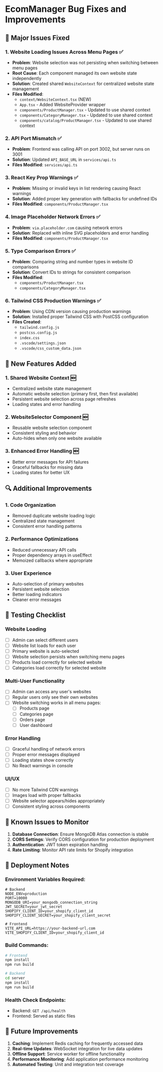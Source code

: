 # EcomManager Bug Fixes and Improvements

## 🔧 Major Issues Fixed

### 1. **Website Loading Issues Across Menu Pages** ✅
- **Problem**: Website selection was not persisting when switching between menu pages
- **Root Cause**: Each component managed its own website state independently
- **Solution**: Created shared `WebsiteContext` for centralized website state management
- **Files Modified**:
  - `context/WebsiteContext.tsx` (NEW)
  - `App.tsx` - Added WebsiteProvider wrapper
  - `components/ProductManager.tsx` - Updated to use shared context
  - `components/CategoryManager.tsx` - Updated to use shared context
  - `components/catalog/ProductManager.tsx` - Updated to use shared context

### 2. **API Port Mismatch** ✅
- **Problem**: Frontend was calling API on port 3002, but server runs on 3001
- **Solution**: Updated `API_BASE_URL` in `services/api.ts`
- **Files Modified**: `services/api.ts`

### 3. **React Key Prop Warnings** ✅
- **Problem**: Missing or invalid keys in list rendering causing React warnings
- **Solution**: Added proper key generation with fallbacks for undefined IDs
- **Files Modified**: `components/ProductManager.tsx`

### 4. **Image Placeholder Network Errors** ✅
- **Problem**: `via.placeholder.com` causing network errors
- **Solution**: Replaced with inline SVG placeholders and error handling
- **Files Modified**: `components/ProductManager.tsx`

### 5. **Type Comparison Errors** ✅
- **Problem**: Comparing string and number types in website ID comparisons
- **Solution**: Convert IDs to strings for consistent comparison
- **Files Modified**: 
  - `components/ProductManager.tsx`
  - `components/CategoryManager.tsx`

### 6. **Tailwind CSS Production Warnings** ✅
- **Problem**: Using CDN version causing production warnings
- **Solution**: Installed proper Tailwind CSS with PostCSS configuration
- **Files Created**:
  - `tailwind.config.js`
  - `postcss.config.js`
  - `index.css`
  - `.vscode/settings.json`
  - `.vscode/css_custom_data.json`

## 🚀 New Features Added

### 1. **Shared Website Context** 🆕
- Centralized website state management
- Automatic website selection (primary first, then first available)
- Persistent website selection across page refreshes
- Loading states and error handling

### 2. **WebsiteSelector Component** 🆕
- Reusable website selection component
- Consistent styling and behavior
- Auto-hides when only one website available

### 3. **Enhanced Error Handling** 🆕
- Better error messages for API failures
- Graceful fallbacks for missing data
- Loading states for better UX

## 🔍 Additional Improvements

### 1. **Code Organization**
- Removed duplicate website loading logic
- Centralized state management
- Consistent error handling patterns

### 2. **Performance Optimizations**
- Reduced unnecessary API calls
- Proper dependency arrays in useEffect
- Memoized callbacks where appropriate

### 3. **User Experience**
- Auto-selection of primary websites
- Persistent website selection
- Better loading indicators
- Cleaner error messages

## 🧪 Testing Checklist

### Website Loading
- [ ] Admin can select different users
- [ ] Website list loads for each user
- [ ] Primary website is auto-selected
- [ ] Website selection persists when switching menu pages
- [ ] Products load correctly for selected website
- [ ] Categories load correctly for selected website

### Multi-User Functionality
- [ ] Admin can access any user's websites
- [ ] Regular users only see their own websites
- [ ] Website switching works in all menu pages:
  - [ ] Products page
  - [ ] Categories page
  - [ ] Orders page
  - [ ] User dashboard

### Error Handling
- [ ] Graceful handling of network errors
- [ ] Proper error messages displayed
- [ ] Loading states show correctly
- [ ] No React warnings in console

### UI/UX
- [ ] No more Tailwind CDN warnings
- [ ] Images load with proper fallbacks
- [ ] Website selector appears/hides appropriately
- [ ] Consistent styling across components

## 🚨 Known Issues to Monitor

1. **Database Connection**: Ensure MongoDB Atlas connection is stable
2. **CORS Settings**: Verify CORS configuration for production deployment
3. **Authentication**: JWT token expiration handling
4. **Rate Limiting**: Monitor API rate limits for Shopify integration

## 📝 Deployment Notes

### Environment Variables Required:
```env
# Backend
NODE_ENV=production
PORT=10000
MONGODB_URI=your_mongodb_connection_string
JWT_SECRET=your_jwt_secret
SHOPIFY_CLIENT_ID=your_shopify_client_id
SHOPIFY_CLIENT_SECRET=your_shopify_client_secret

# Frontend
VITE_API_URL=https://your-backend-url.com
VITE_SHOPIFY_CLIENT_ID=your_shopify_client_id
```

### Build Commands:
```bash
# Frontend
npm install
npm run build

# Backend
cd server
npm install
npm run build
```

### Health Check Endpoints:
- Backend: `GET /api/health`
- Frontend: Served as static files

## 🔄 Future Improvements

1. **Caching**: Implement Redis caching for frequently accessed data
2. **Real-time Updates**: WebSocket integration for live data updates
3. **Offline Support**: Service worker for offline functionality
4. **Performance Monitoring**: Add application performance monitoring
5. **Automated Testing**: Unit and integration test coverage
